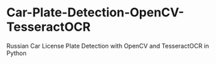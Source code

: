# Car-Plate-Detection-OpenCV-TesseractOCR
Russian Car License Plate Detection with OpenCV and TesseractOCR in Python
